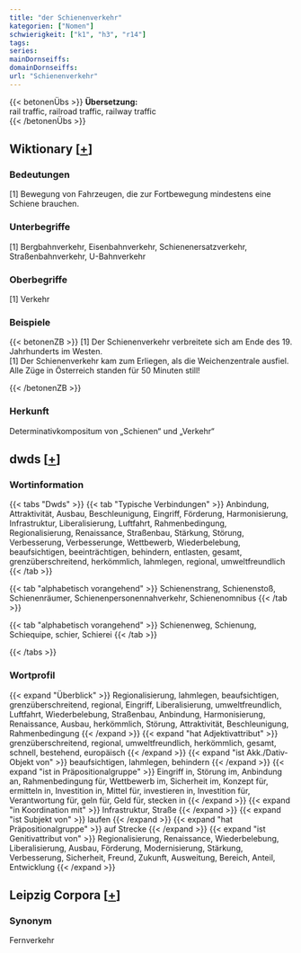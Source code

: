 ```yaml
---
title: "der Schienenverkehr"
kategorien: ["Nomen"]
schwierigkeit: ["k1", "h3", "r14"]
tags:
series:
mainDornseiffs:
domainDornseiffs:
url: "Schienenverkehr"
---
```


{{< betonenÜbs >}}
**Übersetzung:**  
rail traffic, railroad traffic, railway traffic  
{{< /betonenÜbs >}}

## Wiktionary [[+](https://de.wiktionary.org/wiki/Schienenverkehr)]

### Bedeutungen
[1] Bewegung von Fahrzeugen, die zur Fortbewegung mindestens eine Schiene brauchen.  

### Unterbegriffe
[1] Bergbahnverkehr, Eisenbahnverkehr, Schienenersatzverkehr, Straßenbahnverkehr, U-Bahnverkehr  

### Oberbegriffe
[1] Verkehr  

### Beispiele
{{< betonenZB >}}
[1] Der Schienenverkehr verbreitete sich am Ende des 19. Jahrhunderts im Westen.  
[1] Der Schienenverkehr kam zum Erliegen, als die Weichenzentrale ausfiel. Alle Züge in Österreich standen für 50 Minuten still!  

{{< /betonenZB >}}
### Herkunft
Determinativkompositum von „Schienen“ und „Verkehr“  



## dwds [[+](https://www.dwds.de/wb/Schienenverkehr)]

### Wortinformation
{{< tabs "Dwds" >}}
{{< tab "Typische Verbindungen" >}}
Anbindung, Attraktivität, Ausbau, Beschleunigung, Eingriff, Förderung, Harmonisierung, Infrastruktur, Liberalisierung, Luftfahrt, Rahmenbedingung, Regionalisierung, Renaissance, Straßenbau, Stärkung, Störung, Verbesserung, Verbesserunge, Wettbewerb, Wiederbelebung, beaufsichtigen, beeinträchtigen, behindern, entlasten, gesamt, grenzüberschreitend, herkömmlich, lahmlegen, regional, umweltfreundlich
{{< /tab >}}

{{< tab "alphabetisch vorangehend" >}}
Schienenstrang, Schienenstoß, Schienenräumer, Schienenpersonennahverkehr, Schienenomnibus
{{< /tab >}}

{{< tab "alphabetisch vorangehend" >}}
Schienenweg, Schienung, Schiequipe, schier, Schierei
{{< /tab >}}

{{< /tabs >}}

### Wortprofil
{{< expand "Überblick" >}} Regionalisierung, lahmlegen, beaufsichtigen, grenzüberschreitend, regional, Eingriff, Liberalisierung, umweltfreundlich, Luftfahrt, Wiederbelebung, Straßenbau, Anbindung, Harmonisierung, Renaissance, Ausbau, herkömmlich, Störung, Attraktivität, Beschleunigung, Rahmenbedingung {{< /expand >}}
{{< expand "hat Adjektivattribut" >}} grenzüberschreitend, regional, umweltfreundlich, herkömmlich, gesamt, schnell, bestehend, europäisch {{< /expand >}}
{{< expand "ist Akk./Dativ-Objekt von" >}} beaufsichtigen, lahmlegen, behindern {{< /expand >}}
{{< expand "ist in Präpositionalgruppe" >}} Eingriff in, Störung im, Anbindung an, Rahmenbedingung für, Wettbewerb im, Sicherheit im, Konzept für, ermitteln in, Investition in, Mittel für, investieren in, Investition für, Verantwortung für, geln für, Geld für, stecken in {{< /expand >}}
{{< expand "in Koordination mit" >}} Infrastruktur, Straße {{< /expand >}}
{{< expand "ist Subjekt von" >}} laufen {{< /expand >}}
{{< expand "hat Präpositionalgruppe" >}} auf Strecke {{< /expand >}}
{{< expand "ist Genitivattribut von" >}} Regionalisierung, Renaissance, Wiederbelebung, Liberalisierung, Ausbau, Förderung, Modernisierung, Stärkung, Verbesserung, Sicherheit, Freund, Zukunft, Ausweitung, Bereich, Anteil, Entwicklung {{< /expand >}}

## Leipzig Corpora [[+](https://corpora.uni-leipzig.de/en/res?word=Schienenverkehr&corpusId=deu_newscrawl-public_2018)]


### Synonym
Fernverkehr

